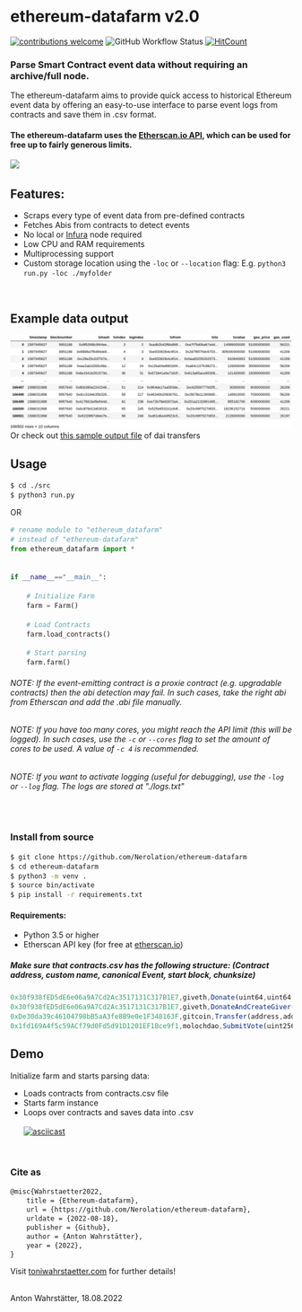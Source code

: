 # ethereum-datafarm v2.0
[![contributions welcome](https://img.shields.io/badge/contributions-welcome-brightgreen.svg?style=flat)](https://github.com/dwyl/esta/issues)
![GitHub Workflow Status](https://img.shields.io/github/workflow/status/dwyl/auth_plug/Elixir%20CI?label=build&style=flat-square)
  [![HitCount](https://hits.dwyl.com/Nerolation/ethereum-datafarm.svg?style=flat-square)](http://hits.dwyl.com/Nerolation/ethereum-datafarm)
### Parse Smart Contract event data without requiring an archive/full node. 

The ethereum-datafarm aims to provide quick access to historical Ethereum event data by offering an easy-to-use interface to parse event logs from contracts and save them in .csv format.

#### The ethereum-datafarm uses the [Etherscan.io API](https://docs.etherscan.io/), which can be used for free up to fairly generous limits.


![](https://github.com/Nerolation/ethereum-datafarm/blob/main/pic/data_pic.gif)



## Features:
* Scraps every type of event data from pre-defined contracts
* Fetches Abis from contracts to detect events
* No local or [Infura](https://infura.io/?utm_source=Nerolation_Github&utm_medium=ethereum-datafarm) node required
* Low CPU and RAM requirements 
* Multiprocessing support
* Custom storage location using the `-loc` or `--location` flag: E.g. `python3 run.py -loc ./myfolder`
<br />

## Example data output
![image](sample_output/png/sample_output.png)
Or check out [this sample output file](sample_output/csv/13_11_2019.csv) of dai transfers
<br />


## Usage

```bash
$ cd ./src
$ python3 run.py
```

OR

```python
# rename module to "ethereum_datafarm"
# instead of "ethereum-datafarm"
from ethereum_datafarm import *


if __name__=="__main__":
    
    # Initialize Farm
    farm = Farm()
    
    # Load Contracts
    farm.load_contracts()
    
    # Start parsing
    farm.farm()
```

###### NOTE: If the event-emitting contract is a proxie contract (e.g. upgradable contracts) then the abi detection may fail. In such cases, take the right abi from Etherscan and add the .abi file manually.
###### NOTE: If you have too many cores, you might reach the API limit (this will be logged). In such cases, use the `-c` or `--cores` flag to set the amount of cores to be used. A value of `-c 4` is recommended.
###### NOTE: If you want to activate logging (useful for debugging), use the `-log` or `--log` flag. The logs are stored at "./logs.txt"

<br />

### Install from source
```bash
$ git clone https://github.com/Nerolation/ethereum-datafarm
$ cd ethereum-datafarm
$ python3 -m venv .
$ source bin/activate
$ pip install -r requirements.txt
```



#### Requirements:

* Python 3.5 or higher
* Etherscan API key (for free at [etherscan.io](https://etherscan.io))


##### Make sure that contracts.csv has the following structure: (Contract address, custom name, canonical Event, start block, chunksize)
```js
0x30f938fED5dE6e06a9A7Cd2Ac3517131C317B1E7,giveth,Donate(uint64,uint64,address,uint256),5876857,50000
0x30f938fED5dE6e06a9A7Cd2Ac3517131C317B1E7,giveth,DonateAndCreateGiver(address,uint64,address,uint256),5876857,50000
0xDe30da39c46104798bB5aA3fe8B9e0e1F348163F,gitcoin,Transfer(address,address,uint256),12422079,50000
0x1fd169A4f5c59ACf79d0Fd5d91D1201EF1Bce9f1,molochdao,SubmitVote(uint256,address,address,uint8),7218566,50000
```

## Demo

Initialize farm and starts parsing data:
* Loads contracts from contracts.csv file
* Starts farm instance
* Loops over contracts and saves data into .csv <br /><br />
[![asciicast](https://asciinema.org/a/b0ZTp6qsZQ7iB8OHjoppow6DH.svg)](https://asciinema.org/a/b0ZTp6qsZQ7iB8OHjoppow6DH)
<br />


### Cite as

```
@misc{Wahrstaetter2022,
	title = {Ethereum-datafarm},
	url = {https://github.com/Nerolation/ethereum-datafarm},
	urldate = {2022-08-18},
	publisher = {Github},
	author = {Anton Wahrstätter},
	year = {2022},
}
```

Visit [toniwahrstaetter.com](https://toniwahrstaetter.com/) for further details!
<br/><br/>

Anton Wahrstätter, 18.08.2022
